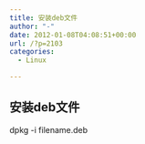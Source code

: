 ```yaml
---
title: 安装deb文件
author: "-"
date: 2012-01-08T04:08:51+00:00
url: /?p=2103
categories:
  - Linux

---
```

## 安装deb文件
dpkg -i filename.deb